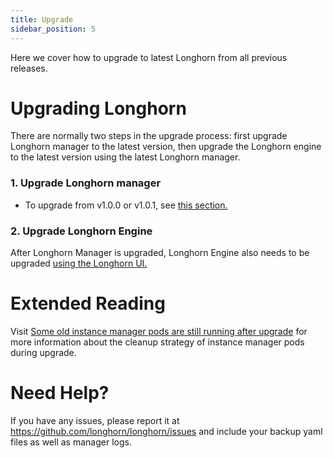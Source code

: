 ```yaml
---
title: Upgrade
sidebar_position: 5
---
```


Here we cover how to upgrade to latest Longhorn from all previous releases.

# Upgrading Longhorn

There are normally two steps in the upgrade process: first upgrade Longhorn manager to the latest version, then upgrade the Longhorn engine to the latest version using the latest Longhorn manager.

### 1. Upgrade Longhorn manager

- To upgrade from v1.0.0 or v1.0.1, see [this section.](./longhorn-manager)

### 2. Upgrade Longhorn Engine

After Longhorn Manager is upgraded, Longhorn Engine also needs to be upgraded [using the Longhorn UI.](./upgrade-engine)

# Extended Reading
Visit [Some old instance manager pods are still running after upgrade](https://longhorn.io/kb/troubleshooting-some-old-instance-manager-pods-are-still-running-after-upgrade) for more information about the cleanup strategy of instance manager pods during upgrade.

# Need Help?

If you have any issues, please report it at
https://github.com/longhorn/longhorn/issues and include your backup yaml files
as well as manager logs.
